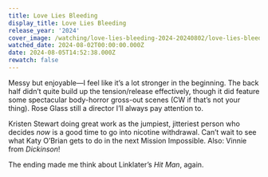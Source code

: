 ```yaml
---
title: Love Lies Bleeding
display_title: Love Lies Bleeding
release_year: '2024'
cover_image: /watching/love-lies-bleeding-2024-20240802/love-lies-bleeding-2024.jpg
watched_date: 2024-08-02T00:00:00.000Z
date: 2024-08-05T14:52:38.000Z
rewatch: false
---
```

Messy but enjoyable—I feel like it’s a lot stronger in the beginning. The back half didn’t quite build up the tension/release effectively, though it did feature some spectacular body-horror gross-out scenes (CW if that’s not your thing). Rose Glass still a director I’ll always pay attention to.

Kristen Stewart doing great work as the jumpiest, jitteriest person who decides _now_ is a good time to go into nicotine withdrawal. Can’t wait to see what Katy O’Brian gets to do in the next Mission Impossible. Also: Vinnie from _Dickinson_!

The ending made me think about Linklater’s _Hit Man_, again.
